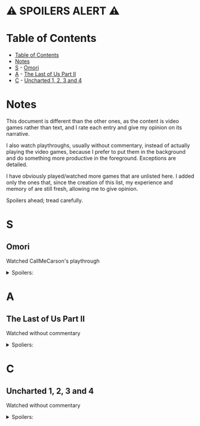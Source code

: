 # ⚠️ SPOILERS ALERT ⚠️

# Table of Contents

- [Table of Contents](#table-of-contents)
- [Notes](#notes)
- [S](#s) - [Omori](#omori)
- [A](#a) - [The Last of Us Part II](#the-last-of-us-part-ii)
- [C](#c) - [Uncharted 1, 2, 3 and 4](#uncharted-1-2-3-and-4)

# Notes 

This document is different than the other ones, as the content is video games rather than text, and I rate each entry and give my opinion on its narrative.

I also watch playthroughs, usually without commentary, instead of actually playing the video games, because I prefer to put them in the background and do something more productive in the foreground. Exceptions are detailed.

I have obviously played/watched more games that are unlisted here. I added only the ones that, since the creation of this list, my experience and memory of are still fresh, allowing me to give opinion.

Spoilers ahead; tread carefully.

# S

## Omori

Watched CallMeCarson's playthrough

<details>
<summary>Spoilers:</summary>

</details>

# A

## The Last of Us Part II

Watched without commentary

<details>
<summary>Spoliers:</summary>

</details>

# C

## Uncharted 1, 2, 3 and 4

Watched without commentary

<details>
<summary>Spoilers:</summary>

</details>
